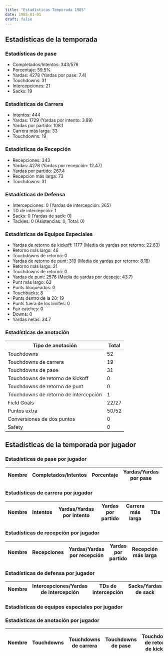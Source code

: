 ```yaml
---
title: "Estadísticas Temporada 1985"
date: 1985-01-01
draft: false
---
```


## Estadísticas de la temporada
### Estadísticas de pase
* Completados/Intentos: 343/576
* Porcentaje: 59.5%
* Yardas: 4278 (Yardas por pase: 7.4)
* Touchdowns: 31
* Intercepciones: 21
* Sacks: 19

### Estadísticas de Carrera
* Intentos: 444
* Yardas: 1729 (Yardas por intento: 3.89)
* Yardas por partido: 108.1
* Carrera más larga: 33
* Touchdowns: 19

### Estadísticas de Recepción
* Recepciones: 343
* Yardas: 4278 (Yardas por recepción: 12.47)
* Yardas por partido: 267.4
* Recepción más larga: 73
* Touchdowns: 31

### Estadísticas de Defensa
* Intercepciones: 0 (Yardas de intercepción: 265)
* TD de intercepción: 1
* Sacks: 0 (Yardas de sack: 0)
* Tackles: 0 (Asistencias: 0, Total: 0)

### Estadísticas de Equipos Especiales
* Yardas de retorno de kickoff: 1177 (Media de yardas por retorno: 22.63)
* Retorno más largo: 46
* Touchdowns de retorno: 0
* Yardas de retorno de punt: 319 (Media de yardas por retorno: 8.18)
* Retorno más largo: 21
* Touchdowns de retorno: 0
* Yardas de punt: 2576 (Media de yardas por despeje: 43.7)
* Punt más largo: 63
* Punts bloqueados: 0
* Touchbacks: 8
* Punts dentro de la 20: 19
* Punts fuera de los límites: 0
* Fair catches: 0
* Downs: 0
* Yardas netas: 34.7

### Estadísticas de anotación
| Tipo de anotación | Total |
|-------------------|-------|
| Touchdowns | 52 |
| Touchdowns de carrera | 19 |
| Touchdowns de pase | 31 |
| Touchdowns de retorno de kickoff | 0 |
| Touchdowns de retorno de punt | 0 |
| Touchdowns de retorno de intercepción | 1 |
| Field Goals | 22/27 |
| Puntos extra | 50/52 |
| Conversiones de dos puntos | 0 |
| Safety | 0 |

## Estadísticas de la temporada por jugador
### Estadísticas de pase por jugador
| Nombre | Completados/Intentos | Porcentaje | Yardas/Yardas por pase | TDs | Intercepciones | Sacks |
|--------|----------------------|------------|------------------------|-----|----------------|-------|


### Estadísticas de carrera por jugador
| Nombre | Intentos | Yardas/Yardas por intento | Yardas por partido | Carrera más larga | TDs |
|--------|----------|--------------------------|--------------------|-------------------|-----|


### Estadísticas de recepción por jugador
| Nombre | Recepciones | Yardas/Yardas por recepción | Yardas por partido | Recepción más larga | TDs |
|--------|-------------|----------------------------|--------------------|---------------------|-----|


### Estadísticas de defensa por jugador
| Nombre | Intercepciones/Yardas de intercepción | TDs de intercepción | Sacks/Yardas de sack | Tackles/Asistencias/Total |
|--------|--------------------------------------|---------------------|-----------------------|--------------------------|


### Estadísticas de equipos especiales por jugador
<!-- Puedes agregar aquí tablas para KickoffReturn, PuntReturn, Punting, Kicking si lo necesitas -->

### Estadísticas de anotación por jugador
| Nombre | Touchdowns | Touchdowns de carrera | Touchdowns de pase | Touchdowns de retorno de kickoff | Touchdowns de retorno de punt | Touchdowns de retorno de intercepción | Field Goals | Puntos extra | Conversiones de dos puntos | Safety |
|--------|------------|----------------|---------------------|----------------------------------|-------------------------------|----------------------------------|------------|--------------|--------------------------|--------|
